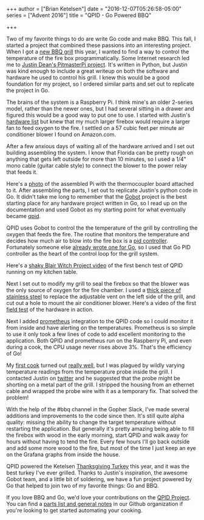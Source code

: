 +++
author = ["Brian Ketelsen"]
date = "2016-12-07T05:26:58-05:00"
series = ["Advent 2016"]
title = "QPID - Go Powered BBQ"

+++

Two of my favorite things to do are write Go code and make BBQ.  This fall, I started a project that combined these passions into an interesting project.  When I got a [new BBQ grill](https://myronmixonsmokers.com/h20-water-cookers/) this year, I wanted to find a way to control the temperature of the fire box programmatically.  Some Internet research led me to [Justin Dean's PitmasterPi project](https://github.com/justindean/PitmasterPi).  It's written in Python, but Justin was kind enough to include a great writeup on both the software and hardware he used to control his grill.  I knew this would be a good foundation for my project, so I ordered similar parts and set out to replicate the project in Go.

The brains of the system is a Raspberry Pi.  I think mine's an older 2-series model, rather than the newer ones, but I had several sitting in a drawer and figured this would be a good way to put one to use.  I started with Justin's [hardware list](https://github.com/justindean/PitmasterPi#pitmasterpi-hardware) but knew that my much larger firebox would require a larger fan to feed oxygen to the fire.  I settled on a 57 cubic feet per minute air conditioner blower I found on Amazon.com. 

After a few anxious days of waiting all of the hardware arrived and I set out building assembling the system.  I know that Florida can be pretty rough on anything that gets left outside for more than 10 minutes, so I used a 1/4" mono cable (guitar cable style) to connect the blower to the power relay that feeds it.

Here's a [photo](https://drive.google.com/file/d/1HQN1epsoRWeWiVbuYW6BwYCCLMSCYZY1qQ/view?usp=sharing) of the assembled Pi with the thermocoupler board attached to it.  After assembling the parts, I set out to replicate Justin's python code in Go.  It didn't take me long to remember that the [Gobot](http://gobot.io) project is the best starting place for any hardware project written in Go, so I read up on the documentation and used Gobot as my starting point for what eventually became [qpid](https://github.com/bbqgophers/qpid).

QPID uses Gobot to control the the temperature of the grill by controlling the oxygen that feeds the fire.  The routine that monitors the temperature and decides how much air to blow into the fire box is a [pid controller](https://en.wikipedia.org/wiki/PID_controller).  Fortunately someone else [already wrote one for Go](https://github.com/felixge/pidctrl), so I used that Go PID controller as the heart of the control loop for the grill system.

Here's a [shaky Blair Witch Project video](https://drive.google.com/file/d/1k-Xoz5JupY0_w_h1_rbpXAqAHwJ8oFywAQ/view?usp=sharing) of the first bench test of QPID running on my kitchen table.

Next I set out to modify my grill to seal the firebox so that the blower was the only source of oxygen for the fire chamber.  I used a [thick piece of stainless steel](https://drive.google.com/file/d/1oJV_x9w0V8HWFJ66l8SPC-IU77L5CYG6Cw/view?usp=sharing) to replace the adjustable vent on the left side of the grill, and cut out a hole to mount the air conditioner blower. Here's a video of the first [field test](https://drive.google.com/file/d/1d9pcQD1ISA0ySs2vaV4fg7Kmd2wNYdLj0Q/view?usp=sharing) of the hardware in action.

Next I added [prometheus](https://prometheus.io) integration to the QPID code so I could monitor it from inside and have alerting on the temperatures.  Prometheus is so simple to use it only took a few lines of code to add excellent monitoring to the application.  Both QPID and prometheus run on the Raspberry Pi, and even during a cook, the CPU usage never rises above 3%.  That's the efficiency of Go!

My [first cook](https://drive.google.com/file/d/13Sb7fMmrx6GmWChBfgTCnaJiRPKu4UVJqg/view?usp=sharing) turned out [really well](https://drive.google.com/file/d/1k8OmvgC8AZEmIIN9Fy52J2XEeD9uCUqQiA/view?usp=sharing), but I was plagued by wildly varying temperature readings from the temperature probe inside the grill.  I contacted Justin on [twitter](https://twitter.com/justinmdean) and he suggested that the probe might be shorting on a metal part of the grill.  I stripped the housing from an ethernet cable and wrapped the probe wire with it as a temporary fix.  That solved the problem!

With the help of the #bbq channel in the Gopher Slack, I've made several additions and improvements to the code since then.  It's still quite alpha quality: missing the ability to change the target temperature without restarting the application.  But generally it's pretty amazing being able to fill the firebox with wood in the early morning, start QPID and walk away for hours without having to tend the fire.  Every few hours I'll go back outside and add some more wood to the fire, but most of the time I just keep an eye on the Grafana graphs from inside the house.

QPID powered the Ketelsen [Thanksgiving Turkey](https://drive.google.com/file/d/12BOndwHK5J86RsvVNedjjC1_kat1-k8lNw/view?usp=sharing) this year, and it was the best turkey I've ever grilled.  Thanks to Justin's inspiration, the awesome Gobot team, and a little bit of soldering, we have a fun project powered by Go that helped to join two of my favorite things: Go and BBQ.

If you love BBQ and Go, we'd love your contributions on the [QPID Project](https://github.com/bbqgophers/qpid).  You can find a [parts list and general notes](https://github.com/bbqgophers/links) in our Github organization if you're looking to get started automating your cooking.
